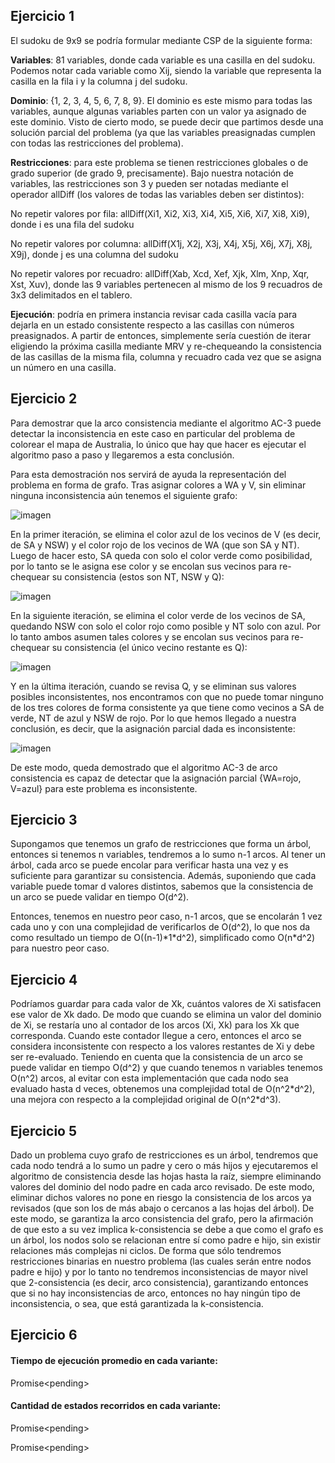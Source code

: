 ## Ejercicio 1

El sudoku de 9x9 se podría formular mediante CSP de la siguiente forma:

**Variables**: 81 variables, donde cada variable es una casilla en del sudoku. Podemos notar cada variable como Xij, siendo la variable que representa la casilla en la fila i y la columna j del sudoku.

**Dominio**: {1, 2, 3, 4, 5, 6, 7, 8, 9}. El dominio es este mismo para todas las variables, aunque algunas variables parten con un valor ya asignado de este dominio. Visto de cierto modo, se puede decir que partimos desde una solución parcial del problema (ya que las variables preasignadas cumplen con todas las restricciones del problema).

**Restricciones**: para este problema se tienen restricciones globales o de grado superior (de grado 9, precisamente). Bajo nuestra notación de variables, las restricciones son 3 y pueden ser notadas mediante el operador allDiff (los valores de todas las variables deben ser distintos):

No repetir valores por fila:
allDiff(Xi1, Xi2, Xi3, Xi4, Xi5, Xi6, Xi7, Xi8, Xi9), donde i es una fila del sudoku

No repetir valores por columna:
allDiff(X1j, X2j, X3j, X4j, X5j, X6j, X7j, X8j, X9j), donde j es una columna del sudoku

No repetir valores por recuadro:
allDiff(Xab, Xcd, Xef, Xjk, Xlm, Xnp, Xqr, Xst, Xuv), donde las 9 variables pertenecen al mismo de los 9 recuadros de 3x3 delimitados en el tablero.

**Ejecución**: podría en primera instancia revisar cada casilla vacía para dejarla en un estado consistente respecto a las casillas con números preasignados. A partir de entonces, simplemente sería cuestión de iterar eligiendo la próxima casilla mediante MRV y re-chequeando la consistencia de las casillas de la misma fila, columna y recuadro cada vez que se asigna un número en una casilla.

## Ejercicio 2

Para demostrar que la arco consistencia mediante el algoritmo AC-3 puede detectar la inconsistencia en este caso en particular del problema de colorear el mapa de Australia, lo único que hay que hacer es ejecutar el algoritmo paso a paso y llegaremos a esta conclusión.

Para esta demostración nos servirá de ayuda la representación del problema en forma de grafo. Tras asignar colores a WA y V, sin eliminar ninguna inconsistencia aún tenemos el siguiente grafo:

![imagen](https://user-images.githubusercontent.com/69587750/135764897-8a169411-9d46-47df-9355-a5db02b7d60f.png)

En la primer iteración, se elimina el color azul de los vecinos de V (es decir, de SA y NSW) y el color rojo de los vecinos de WA (que son SA y NT). Luego de hacer esto, SA queda con solo el color verde como posibilidad, por lo tanto se le asigna ese color y se encolan sus vecinos para re-chequear su consistencia (estos son NT, NSW y Q):

![imagen](https://user-images.githubusercontent.com/69587750/135764955-7338b899-8654-49b0-ad66-aed90f70c08f.png)

En la siguiente iteración, se elimina el color verde de los vecinos de SA, quedando NSW con solo el color rojo como posible y NT solo con azul. Por lo tanto ambos asumen tales colores y se encolan sus vecinos para re-chequear su consistencia (el único vecino restante es Q):

![imagen](https://user-images.githubusercontent.com/69587750/135767905-16eb4ac1-ac36-4db2-a7bf-a6cd381117d6.png)

Y en la última iteración, cuando se revisa Q, y se eliminan sus valores posibles inconsistentes, nos encontramos con que no puede tomar ninguno de los tres colores de forma consistente ya que tiene como vecinos a SA de verde, NT de azul y NSW de rojo. Por lo que hemos llegado a nuestra conclusión, es decir, que la asignación parcial dada es inconsistente:  

![imagen](https://user-images.githubusercontent.com/69587750/135768040-932500c7-c966-492d-a6d0-b73578745b7e.png)

De este modo, queda demostrado que el algoritmo AC-3 de arco consistencia es capaz de detectar que la asignación parcial {WA=rojo, V=azul} para este problema es inconsistente.

## Ejercicio 3

Supongamos que tenemos un grafo de restricciones que forma un árbol, entonces si tenemos n variables, tendremos a lo sumo n-1 arcos. Al tener un árbol, cada arco se puede encolar para verificar hasta una vez y es suficiente para garantizar su consistencia.  Además, suponiendo que cada variable puede tomar d valores distintos, sabemos que la consistencia de un arco se puede validar en tiempo O(d^2).

Entonces, tenemos en nuestro peor caso, n-1 arcos, que se encolarán 1 vez cada uno y con una complejidad de verificarlos de O(d^2), lo que nos da como resultado un tiempo de O((n-1)\*1\*d^2), simplificado como O(n\*d^2) para nuestro peor caso.

## Ejercicio 4

Podríamos guardar para cada valor de Xk, cuántos valores de Xi satisfacen ese valor de Xk dado. De modo que cuando se elimina un valor del dominio de Xi, se restaría uno al contador de los arcos (Xi, Xk) para los Xk que corresponda. Cuando este contador llegue a cero, entonces el arco se considera inconsistente con respecto a los valores restantes de Xi y debe ser re-evaluado. Teniendo en cuenta que la consistencia de un arco se puede validar en tiempo O(d^2) y que cuando tenemos n variables tenemos O(n^2) arcos, al evitar con esta implementación que cada nodo sea evaluado hasta d veces, obtenemos una complejidad total de O(n^2\*d^2), una mejora con respecto a la complejidad original de O(n^2\*d^3).

## Ejercicio 5

Dado un problema cuyo grafo de restricciones es un árbol, tendremos que cada nodo tendrá a lo sumo un padre y cero o más hijos y ejecutaremos el algoritmo de consistencia desde las hojas hasta la raíz, siempre eliminando valores del dominio del nodo padre en cada arco revisado. De este modo, eliminar dichos valores no pone en riesgo la consistencia de los arcos ya revisados (que son los de más abajo o cercanos a las hojas del árbol). De este modo, se garantiza la arco consistencia del grafo, pero la afirmación de que esto a su vez implica k-consistencia se debe a que como el grafo es un árbol, los nodos solo se relacionan entre sí como padre e hijo, sin existir relaciones más complejas ni ciclos. De forma que sólo tendremos restricciones binarias en nuestro problema (las cuales serán entre nodos padre e hijo) y por lo tanto no tendremos inconsistencias de mayor nivel que 2-consistencia (es decir, arco consistencia), garantizando entonces que si no hay inconsistencias de arco, entonces no hay ningún tipo de inconsistencia, o sea, que está garantizada la k-consistencia.

## Ejercicio 6

#### Tiempo de ejecución promedio en cada variante:

Promise\<pending\>
  
#### Cantidad de estados recorridos en cada variante:
  
Promise\<pending\>

Promise\<pending\>
  
